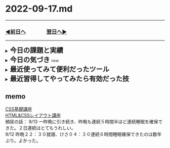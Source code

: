# 2022-09-17.md
  
---
### [◀️前日へ](https://github.com/yuasys/chatty-journal/blob/main/2022/09/2022-09-16.md)&emsp;&emsp;&emsp;&emsp;[翌日へ▶️](https://github.com/yuasys/chatty-journal/blob/main/2022/09/2022-09-18.md)
---

<details>
<summary><h2 style="display:inline">今日の課題と実績</h2></summary>
 <h3>やりたいこと/やったこと</h3>
 <ol>
  <li>【Re Think】システム開発実務スキルの向上には生産性向上が最も重要と気づきました</li>
   <br>
   <p>実務ベースで考え直してみると、個々のテクニックを習得することはもちろん大切ですが、<b>生産効率が上がらざるを得ないような</b>「仕掛け／仕組み／カラクリ」を
   着実に作り込んでいくことこそ重要だということが分かりました</p>
  <br>
  <li>それでは、生産効率が上がらざるを得ないようなカラクリとは具体的に何だろう、、、、仮説を立てて、地道に検証してみるという作業に今日から着手しようと思います</li>
  <br><li>下の３つの技術セットこそ今考えうる最高のカラクリではないかという仮説を立てて見ました</li>
   <ul>
    <li>Next+vite</li>
    <li>TailwindCSS</li>
    <li>Typescript</li>
   </ul>
  <li>今日は早速 <b>Next＋Vite</b>について、実際に手を動かして検証してみたいと思います。<br>
   (※やってみた結果は下の「今日の気づき」に記載しました)</li>
  </ol>
 <h3>Githubによるサイト公開は、手こずったが以外な方法でうまくいった</h3>
  <p>いまだに腑に落ちないが、一般的なやり方をググってやってみたものの結局うまくいかなかった。<br>
 仕方なく偶然やってみた方法でわけもなくできるようになったが、いまだにその訳（理由）がナゾです！</p>
 <p>実際の詳細は<a href="https://hackmd.io/A3pH0eKcQDGdQPpWGz6SsQ?view">こちら</a>を参照してください。<br>
  公開したGithub上のサイトは<a href="https://yuasys.github.io/myblog/">このサイト</a>です。</p>
 
</details>
<details>
 <summary><h2 style="display:inline">今日の気づき&nbsp;</h2><small><i>new</i></small></summary>
 <ul>
  <li><b>Next+Vite</b>の仕組みは今日現在「開発中」であった。とても期待がもてる。<br>
  上記のワードでググっても、あくまで実験例のような記事ばかりで公式サイトでは「開発中、議論中」の段階であるようです。 <br> 
  もっとも、そもそもViteを絡ませる理由は、React等のフレームワークプロジェクトが肥大化すると幾何級数的にビルドにコストが増大するのを避けることなので、当面サンプル作りとかが中心の私の場合は、何も急いで実験に加わることも不要だし、公式サイトに貢献できるほどの技術も持ち合わせていないので決して焦る必要はありません。<br> 
   むしろ、「<b>Next+vite当たり前</b>」の時代を見据えて今のうちにしっかりReactプロジェクトに慣れ親しむことに精力を注ぐという戦略をとろうと思います。</li>
  <br>
  <li>表現力とセキュリティの高さが魅力の「Google Document」をWeb公開するとレイアウト大きく崩れることが分かった<br>
   今日の実例では、テーブルの幅・高さが崩れてしまい実用にならなかった。<br>
   しかし、Vscodeの機能をフル動員して楽に修正できるし、出来栄えもまずますであった。<br>
   (※実際にWeb公開したGoogleDocumentから変換したサイトは<a href="https://yuasys.github.io/myblog/">これ</a>です）
  </li>
 </ul>
 </details>
 

<details>
  <summary><h2 style="display:inline">最近使ってみて便利だったツール</h2></summary>
  <ul>
   <li>オンラインツール：<a href="https://favicon-generator.mintsu-dev.com/">ファビコンジェネレータ</a>で任意の画像をfaviconに変換</li>
   <li>オンラインツール：<a href="https://placehold.jp/">プレスホルダー</a>で任意サイズのダミー画像を生成</li>
  </ul>
</details>

 <details>
  <summary><h2 style="display:inline"?>最近習得してやってみたら有効だった技</h2></summary>
 
  <ul>
   <li>Vscodeエディタでlorem20とするとワード数２０のダミー段落が得られる。</li>
   <li>画面のキャッシュデータの削除／更新</li>
   <div><img src="../../images/fig22-09-07_1.png" style="width:640px;"></div>
  </ul>
</details>


## memo
[CSS基礎講座](https://youtube.com/playlist?list=PLwM1-TnN_NN5jWN09yjtxWng2XZa88ate)  
[HTML&CSSレイアウト講座](https://youtube.com/playlist?list=PLwM1-TnN_NN5x6_-OTH9BFVgbYg_l7oEN)  
頻尿の話：
  9/13 一昨晩に引き続き、昨晩も連続５時間半ほど連続睡眠を確保できた。２日連続はとてもうれしい。  
  9/12 昨晩２２：３０就寝、けさ０４：３０連続６時間睡眠確保できたのは数年ぶり。よかった。

